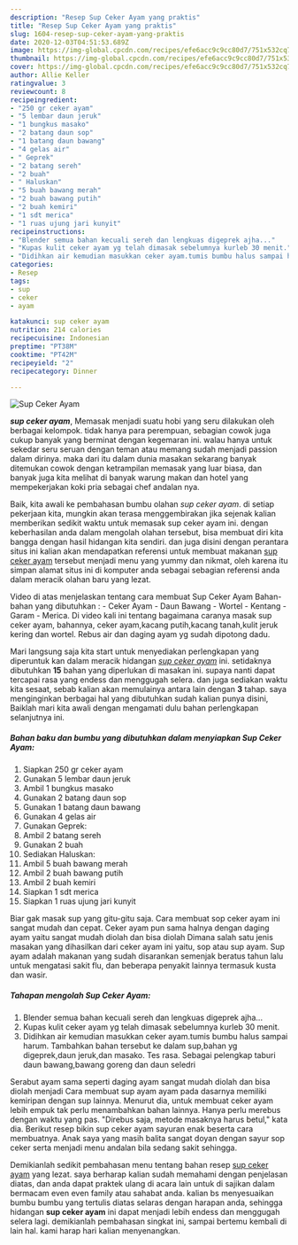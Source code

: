 ```yaml
---
description: "Resep Sup Ceker Ayam yang praktis"
title: "Resep Sup Ceker Ayam yang praktis"
slug: 1604-resep-sup-ceker-ayam-yang-praktis
date: 2020-12-03T04:51:53.689Z
image: https://img-global.cpcdn.com/recipes/efe6acc9c9cc80d7/751x532cq70/sup-ceker-ayam-foto-resep-utama.jpg
thumbnail: https://img-global.cpcdn.com/recipes/efe6acc9c9cc80d7/751x532cq70/sup-ceker-ayam-foto-resep-utama.jpg
cover: https://img-global.cpcdn.com/recipes/efe6acc9c9cc80d7/751x532cq70/sup-ceker-ayam-foto-resep-utama.jpg
author: Allie Keller
ratingvalue: 3
reviewcount: 8
recipeingredient:
- "250 gr ceker ayam"
- "5 lembar daun jeruk"
- "1 bungkus masako"
- "2 batang daun sop"
- "1 batang daun bawang"
- "4 gelas air"
- " Geprek"
- "2 batang sereh"
- "2 buah"
- " Haluskan"
- "5 buah bawang merah"
- "2 buah bawang putih"
- "2 buah kemiri"
- "1 sdt merica"
- "1 ruas ujung jari kunyit"
recipeinstructions:
- "Blender semua bahan kecuali sereh dan lengkuas digeprek ajha..."
- "Kupas kulit ceker ayam yg telah dimasak sebelumnya kurleb 30 menit."
- "Didihkan air kemudian masukkan ceker ayam.tumis bumbu halus sampai harum. Tambahkan bahan tersebut ke dalam sup,bahan yg digeprek,daun jeruk,dan masako. Tes rasa. Sebagai pelengkap taburi daun bawang,bawang goreng dan daun seledri"
categories:
- Resep
tags:
- sup
- ceker
- ayam

katakunci: sup ceker ayam 
nutrition: 214 calories
recipecuisine: Indonesian
preptime: "PT38M"
cooktime: "PT42M"
recipeyield: "2"
recipecategory: Dinner

---
```



![Sup Ceker Ayam](https://img-global.cpcdn.com/recipes/efe6acc9c9cc80d7/751x532cq70/sup-ceker-ayam-foto-resep-utama.jpg)

<b><i>sup ceker ayam</i></b>, Memasak menjadi suatu hobi yang seru dilakukan oleh berbagai kelompok. tidak hanya para perempuan, sebagian cowok juga cukup banyak yang berminat dengan kegemaran ini. walau hanya untuk sekedar seru seruan dengan teman atau memang sudah menjadi passion dalam dirinya. maka dari itu dalam dunia masakan sekarang banyak ditemukan cowok dengan ketrampilan memasak yang luar biasa, dan banyak juga kita melihat di banyak warung makan dan hotel yang mempekerjakan koki pria sebagai chef andalan nya.

Baik, kita awali ke pembahasan bumbu olahan <i>sup ceker ayam</i>. di setiap pekerjaan kita, mungkin akan terasa menggembirakan jika sejenak kalian memberikan sedikit waktu untuk memasak sup ceker ayam ini. dengan keberhasilan anda dalam mengolah olahan tersebut, bisa membuat diri kita bangga dengan hasil hidangan kita sendiri. dan juga disini dengan perantara situs ini kalian akan mendapatkan referensi untuk membuat makanan <u>sup ceker ayam</u> tersebut menjadi menu yang yummy dan nikmat, oleh karena itu simpan alamat situs ini di komputer anda sebagai sebagian referensi anda dalam meracik olahan baru yang lezat.

Video di atas menjelaskan tentang cara membuat Sup Ceker Ayam Bahan-bahan yang dibutuhkan : - Ceker Ayam - Daun Bawang - Wortel - Kentang - Garam - Merica. Di video kali ini tentang bagaimana caranya masak sup ceker ayam, bahannya, ceker ayam,kacang putih,kacang tanah,kulit jeruk kering dan wortel. Rebus air dan daging ayam yg sudah dipotong dadu.


Mari langsung saja kita start untuk menyediakan perlengkapan yang diperuntuk kan dalam meracik hidangan <u><i>sup ceker ayam</i></u> ini. setidaknya dibutuhkan <b>15</b> bahan yang diperlukan di masakan ini. supaya nanti dapat tercapai rasa yang endess dan menggugah selera. dan juga sediakan waktu kita sesaat, sebab kalian akan memulainya antara lain dengan <b>3</b> tahap. saya menginginkan berbagai hal yang dibutuhkan sudah kalian punya disini, Baiklah mari kita awali dengan mengamati dulu bahan perlengkapan selanjutnya ini.

<!--inarticleads1-->

##### Bahan baku dan bumbu yang dibutuhkan dalam menyiapkan Sup Ceker Ayam:

1. Siapkan 250 gr ceker ayam
1. Gunakan 5 lembar daun jeruk
1. Ambil 1 bungkus masako
1. Gunakan 2 batang daun sop
1. Gunakan 1 batang daun bawang
1. Gunakan 4 gelas air
1. Gunakan  Geprek:
1. Ambil 2 batang sereh
1. Gunakan 2 buah
1. Sediakan  Haluskan:
1. Ambil 5 buah bawang merah
1. Ambil 2 buah bawang putih
1. Ambil 2 buah kemiri
1. Siapkan 1 sdt merica
1. Siapkan 1 ruas ujung jari kunyit


Biar gak masak sup yang gitu-gitu saja. Cara membuat sop ceker ayam ini sangat mudah dan cepat. Ceker ayam pun sama halnya dengan daging ayam yaitu sangat mudah diolah dan bisa diolah Dimana salah satu jenis masakan yang dihasilkan dari ceker ayam ini yaitu, sop atau sup ayam. Sup ayam adalah makanan yang sudah disarankan semenjak beratus tahun lalu untuk mengatasi sakit flu, dan beberapa penyakit lainnya termasuk kusta dan wasir. 

<!--inarticleads2-->

##### Tahapan mengolah Sup Ceker Ayam:

1. Blender semua bahan kecuali sereh dan lengkuas digeprek ajha...
1. Kupas kulit ceker ayam yg telah dimasak sebelumnya kurleb 30 menit.
1. Didihkan air kemudian masukkan ceker ayam.tumis bumbu halus sampai harum. Tambahkan bahan tersebut ke dalam sup,bahan yg digeprek,daun jeruk,dan masako. Tes rasa. Sebagai pelengkap taburi daun bawang,bawang goreng dan daun seledri


Serabut ayam sama seperti daging ayam sangat mudah diolah dan bisa diolah menjadi Cara membuat sup ayam ayam pada dasarnya memiliki kemiripan dengan sup lainnya. Menurut dia, untuk membuat ceker ayam lebih empuk tak perlu menambahkan bahan lainnya. Hanya perlu merebus dengan waktu yang pas. &#34;Direbus saja, metode masaknya harus betul,&#34; kata dia. Berikut resep bikin sup ceker ayam sayuran enak beserta cara membuatnya. Anak saya yang masih balita sangat doyan dengan sayur sop ceker serta menjadi menu andalan bila sedang sakit sehingga. 

Demikianlah sedikit pembahasan menu tentang bahan resep <u>sup ceker ayam</u> yang lezat. saya berharap kalian sudah memahami dengan penjelasan diatas, dan anda dapat praktek ulang di acara lain untuk di sajikan dalam bermacam even even family atau sahabat anda. kalian bs menyesuaikan bumbu bumbu yang tertulis diatas selaras dengan harapan anda, sehingga hidangan <b>sup ceker ayam</b> ini dapat menjadi lebih endess dan menggugah selera lagi. demikianlah pembahasan singkat ini, sampai bertemu kembali di lain hal. kami harap hari kalian menyenangkan.
